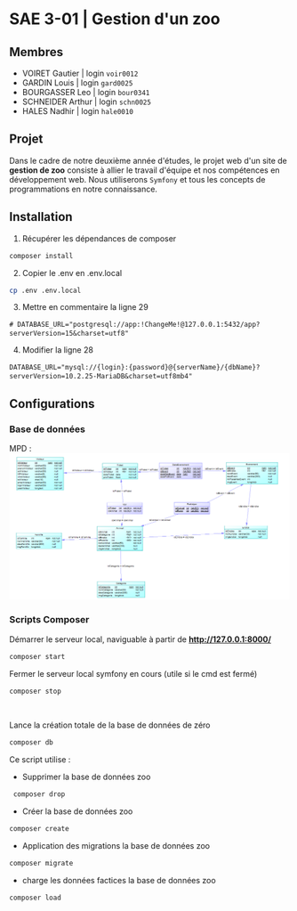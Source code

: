 # SAE 3-01 | Gestion d'un zoo
## Membres 
- VOIRET Gautier | login ```voir0012```  
- GARDIN Louis | login ```gard0025```  
- BOURGASSER Leo | login ```bour0341```  
- SCHNEIDER Arthur | login ```schn0025```  
- HALES Nadhir  | login ```hale0010```
## Projet
Dans le cadre de notre deuxième année d'études, le projet web d'un site de **gestion de zoo** consiste à allier le travail d'équipe et nos compétences en développement web. Nous utiliserons ```Symfony``` et tous les concepts de programmations en notre connaissance.

## Installation
1. Récupérer les dépendances de composer
```bash
composer install 
```
2. Copier le .env en .env.local
```bash
cp .env .env.local 
```
3. Mettre en commentaire la ligne 29 
```
# DATABASE_URL="postgresql://app:!ChangeMe!@127.0.0.1:5432/app?serverVersion=15&charset=utf8"
```
4. Modifier la ligne 28
```
DATABASE_URL="mysql://{login}:{password}@{serverName}/{dbName}?serverVersion=10.2.25-MariaDB&charset=utf8mb4"
```

## Configurations
### Base de données  
MPD :
![MPD](MPD.png)

### Scripts Composer  
Démarrer le serveur local, naviguable à partir de **http://127.0.0.1:8000/**
```bash 
composer start
``` 
Fermer le serveur local symfony en cours (utile si le cmd est fermé)
```bash
composer stop
```  
<br>

Lance la création totale de la base de données de zéro
```bash
composer db
```
Ce script utilise :
- Supprimer la base de données zoo 
```bash 
 composer drop
``` 
- Créer la base de données zoo 
```bash
composer create
```
- Application des migrations la base de données zoo
```bash 
composer migrate
```
- charge les données factices la base de données zoo
```bash
composer load
```

